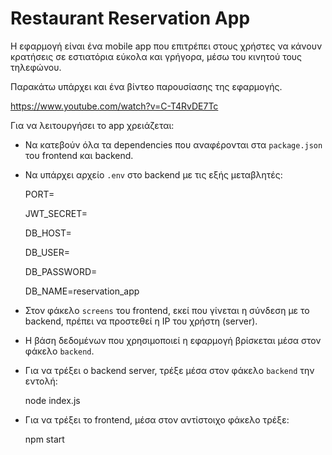 # Restaurant Reservation App

Η εφαρμογή είναι ένα mobile app που επιτρέπει στους χρήστες να κάνουν κρατήσεις σε εστιατόρια εύκολα και γρήγορα, μέσω του κινητού τους τηλεφώνου.


Παρακάτω υπάρχει και ένα βίντεο παρουσίασης της εφαρμογής.

https://www.youtube.com/watch?v=C-T4RvDE7Tc




Για να λειτουργήσει το app χρειάζεται:

- Να κατεβούν όλα τα dependencies που αναφέρονται στα `package.json` του frontend και backend.
- Να υπάρχει αρχείο `.env` στο backend με τις εξής μεταβλητές:
  
   PORT=
  
   JWT_SECRET=
  
   DB_HOST=
  
   DB_USER=
  
   DB_PASSWORD=
  
   DB_NAME=reservation_app

- Στον φάκελο `screens` του frontend, εκεί που γίνεται η σύνδεση με το backend, πρέπει να προστεθεί η IP του χρήστη (server).
- Η βάση δεδομένων που χρησιμοποιεί η εφαρμογή βρίσκεται μέσα στον φάκελο `backend`.
- Για να τρέξει ο backend server, τρέξε μέσα στον φάκελο `backend` την εντολή:
  
    node index.js

 - Για να τρέξει το frontend, μέσα στον αντίστοιχο φάκελο τρέξε:
 
    npm start
